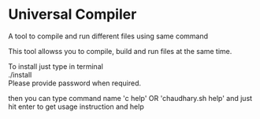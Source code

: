 Universal Compiler
==================

A tool to compile and run different files using same command  
  
This tool allowss you to compile, build and run files at the same time.  
  
To install just type in terminal  
    ./install  
Please provide password when required.  
  
then you can type command name 'c help' OR 'chaudhary.sh help' and just hit enter to get usage instruction and help  
